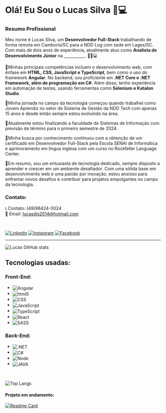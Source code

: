
<h1> Olá! Eu Sou o Lucas Silva 👋💻</h1> 

### Resumo Profissional
<div>
<p>Meu nome é Lucas Silva, um <b>Desenvolvedor Full-Stack</b> trabalhando de forma remota em Camboriú/SC para a NDD Log com sede em Lages/SC. Com mais de dois anos de experiência, atualmente atuo como <b>Analista de Desenvolvimento Júnior</b> na <a href="https://ndd.tech/" target="_blank"><b style= "color:white">NDD Tech</b></a>. 👩‍💻💻</p>

<p>🚀Minhas principais competências incluem o desenvolvimento web, com ênfase em <strong>HTML, CSS, JavaScript e TypeScript</strong>, bem como o uso do framework <b>Angular</b>. No backend, sou proficiente em <b>.NET Core e .NET Framework, além de programação em C#</b>. Além disso, tenho experiência em automação de testes, usando ferramentas como <b>Selenium e Katalon Studio</b>.</p>

🚀Minha jornada no campo da tecnologia começou quando trabalhei como Jovem Aprendiz no setor de Sistema de Gestão da NDD Tech com apenas 15 anos e desde então sempre estou evoluindo na área.

🚀Atualmente estou finalizando a faculdade de Sistemas de Informação com previsão de término para o primeiro semestre de 2024.

🚀Minha busca por conhecimento continuou com a obtenção de um certificado em Desenvolvedor Full-Stack pela Escola SENAI de Informática e aprimoramento em língua inglesa com um curso no Rockfeller Language Center.

🚀Em resumo, sou um entusiasta de tecnologia dedicado, sempre disposto a aprender e crescer em um ambiente desafiador. Com uma sólida base em desenvolvimento web e uma paixão por inovação, estou ansioso para enfrentar novos desafios e contribuir para projetos empolgantes no campo da tecnologia.

### Contato:
📞 Contato: (49)98424-0024  
📧 Email: lucasdjs2014@hotmail.com  

<br>
</div>

[![Linkedin](https://img.shields.io/badge/LinkedIn-0077B5?style=for-the-badge&logo=linkedin&logoColor=white)](https://www.linkedin.com/in/lucasjesus/)
[![Instagram](https://img.shields.io/badge/Instagram-E4405F?style=for-the-badge&logo=instagram&logoColor=white)](https://www.instagram.com/lucasjsv/) [![Facebook](https://img.shields.io/badge/Facebook-1877F2?style=for-the-badge&logo=facebook&logoColor=white)](https://www.facebook.com/lucas.jesus.7712/)

<hr>


![Lucas GitHub stats](https://github-readme-stats.vercel.app/api?username=lucasdjs&show_icons=true&theme=dark)

## Tecnologias usadas:

<div style= "display: inline_block">
<h3>Front-End:</h3>
<ul>    <li>
<img align = "center" alt="Angular" src="https://img.shields.io/badge/Angular-DD0031?style=for-the-badge&logo=angular&logoColor=white" /></li>
    <li><img align = "center" alt="html5" src="https://img.shields.io/badge/HTML5-E34F26?style=for-the-badge&logo=html5&logoColor=white" /></li> 
    <li><img align = "center" alt="CSS" src="https://img.shields.io/badge/CSS3-1572B6?style=for-the-badge&logo=css3&logoColor=white" /></li>
    <li><img align = "center" alt="JavaScript" src="https://img.shields.io/badge/JavaScript-F7DF1E?style=for-the-badge&logo=javascript&logoColor=black" /></li>
    <li><img align = "center" alt="TypeScript" src="https://img.shields.io/badge/TypeScript-007ACC?style=for-the-badge&logo=typescript&logoColor=white" /></li>  
    <li><img align = "center" alt="React" src="https://img.shields.io/badge/React-20232A?style=for-the-badge&logo=react&logoColor=61DAFB" /></li>
    <li><img align = "center" alt="SASS" src="https://img.shields.io/badge/Sass-CC6699?style=for-the-badge&logo=sass&logoColor=white" /></li>
</ul>

<h3>Back-End:</h3>
<ul> <li><img align = "center" alt=".NET" src="https://img.shields.io/badge/.NET-5C2D91?style=for-the-badge&logo=.net&logoColor=white" /></li>
<li>
<img align = "center" alt="C#" src="https://img.shields.io/badge/C%23-239120?style=for-the-badge&logo=c-sharp&logoColor=white" /></li>
<li><img align = "center" alt="Node" src="https://img.shields.io/badge/Node.js-43853D?style=for-the-badge&logo=node.js&logoColor=white" /></li>
<li><img align = "center" alt="JAVA" src="https://img.shields.io/badge/Java-ED8B00?style=for-the-badge&logo=openjdk&logoColor=white" /></li>
</ul>

<br>

![Top Langs](https://github-readme-stats.vercel.app/api/top-langs/?username=lucasdjs&hide_progress=false&theme=dark&custom_title=💻💡⚙️)
</div>

<h4>Projeto em andamento:</h4>

[![Readme Card](https://github-readme-stats.vercel.app/api/pin/?username=lucasdjs&repo=eventosapi&theme=dark)](https://github.com/lucadjs/eventosapi)
